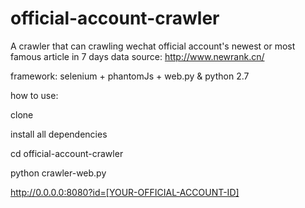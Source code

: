 # official-account-crawler
A crawler that can crawling wechat official account's newest or most famous article in 7 days
data source: http://www.newrank.cn/

framework: selenium + phantomJs + web.py & python 2.7

how to use:

clone

install all dependencies

cd official-account-crawler

python crawler-web.py

http://0.0.0.0:8080?id=[YOUR-OFFICIAL-ACCOUNT-ID]
